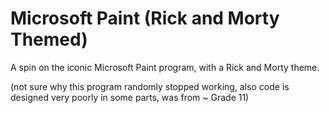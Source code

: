 # Microsoft Paint (Rick and Morty Themed)
A spin on the iconic Microsoft Paint program, with a Rick and Morty theme.


(not sure why this program randomly stopped working, also code is designed very poorly in some parts, was from ~ Grade 11)
